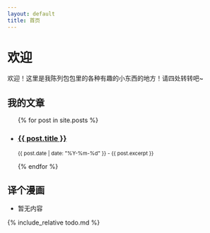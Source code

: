 ```yaml
---
layout: default
title: 首页
---
```


# 欢迎

欢迎！这里是我陈列包包里的各种有趣的小东西的地方！请四处转转吧~

## 我的文章

<ul>
  {% for post in site.posts %}
    <li>
      <h3><a href="{{ post.url }}">{{ post.title }}</a></h3>
      <p><small>{{ post.date | date: "%Y-%m-%d" }} - {{ post.excerpt }}</small></p>
    </li>
  {% endfor %}
</ul>

## 译个漫画

* 暂无内容

{% include_relative todo.md %}
